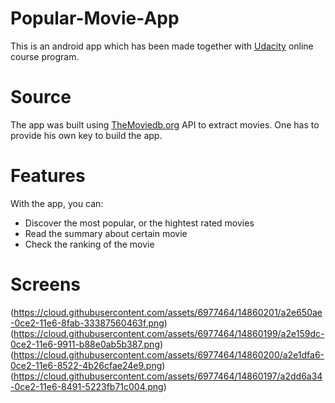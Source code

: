 # Popular-Movie-App
This is an android app which has been made together with [Udacity](https://www.udacity.com/) online course program.

# Source
The app was built using [TheMoviedb.org](https://www.themoviedb.org/documentation/api) API to extract movies. One has to provide his own key to build the app.

# Features
With the app, you can:
* Discover the most popular, or the hightest rated movies
* Read the summary about certain movie
* Check the ranking of the movie

# Screens
(https://cloud.githubusercontent.com/assets/6977464/14860201/a2e650ae-0ce2-11e6-8fab-33387560463f.png)
(https://cloud.githubusercontent.com/assets/6977464/14860199/a2e159dc-0ce2-11e6-9911-b88e0ab5b387.png)
(https://cloud.githubusercontent.com/assets/6977464/14860200/a2e1dfa6-0ce2-11e6-8522-4b26cfae24e9.png)
(https://cloud.githubusercontent.com/assets/6977464/14860197/a2dd6a34-0ce2-11e6-8491-5223fb71c004.png)
